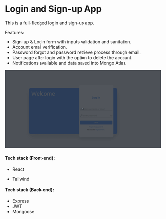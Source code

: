 # Login and Sign-up App

This is a full-fledged login and sign-up app.

Features:

- Sign-up & Login form with inputs validation and sanitation.
- Account email verification.
- Password forgot and password retrieve process through email.
- User page after login with the option to delete the account.
- Notifications available and data saved into Mongo Atlas.

![Login-Signup-App](login-signup-thumb.gif)

#### Tech stack (Front-end):

- React

- Tailwind

  

#### Tech stack (Back-end):

- Express
- JWT
- Mongoose


